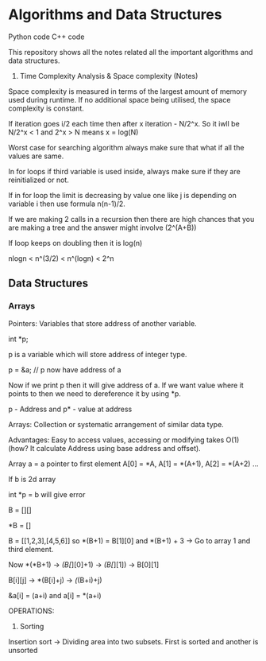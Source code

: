 # Algorithms and Data Structures

Python code
C++ code

This repository shows all the notes related all the important algorithms and data structures.

1. Time Complexity Analysis & Space complexity (Notes)

Space complexity is measured in terms of the largest amount of memory used during runtime.
If no additional space being utilised, the space complexity is constant.

If iteration goes i/2 each time then after x iteration - N/2^x. So it iwll be N/2^x < 1 and 2^x > N means x = log(N)

Worst case for searching algorithm always make sure that what if all the values are same.

In for loops if third variable is used inside, always make sure if they are reinitialized or not.

If in for loop the limit is decreasing by value one like j is depending on variable i then use formula n(n-1)/2.

If we are making 2 calls in a recursion then there are high chances that you are making a tree and the answer might involve (2^(A+B))

If loop keeps on doubling then it is log(n)

nlogn < n^(3/2) < n^(logn) < 2^n

## Data Structures

### Arrays

Pointers: Variables that store address of another variable.

int *p;

p is a variable which will store address of integer type.

p = &a; // p now have address of a

Now if we print p then it will give address of a. If we want value where it points to then we need to dereference it by using *p.

p - Address and p* - value at address


Arrays: Collection or systematic arrangement of similar data type.

Advantages: Easy to access values, accessing or modifying takes O(1) (how? It calculate Address using base address and offset).

Array a = a pointer to first element
A[0] = *A, A[1] = *(A+1), A[2] = *(A+2) ...

If b is 2d array

int *p = b will give error

B = [][]

*B = []

B = [[1,2,3],[4,5,6]] so *(B+1) = B[1][0] and *(B+1) + 3 -> Go to array 1 and third element.

Now *(*B+1) -> *(B[*][0]+1) -> *(B[*][1]) -> B[0][1]

B[i][j] -> *(B[i]+j) -> *(*(B+i)+j)

&a[i] = (a+i) and a[i] = *(a+i)

OPERATIONS:
1. Sorting

Insertion sort -> Dividing area into two subsets. First is sorted and another is unsorted

